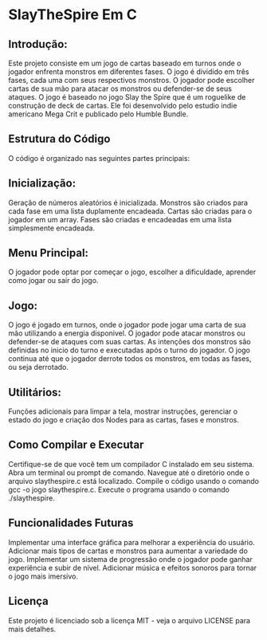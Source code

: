 # SlayTheSpire Em C

## Introdução:
Este projeto consiste em um jogo de cartas baseado em turnos onde o jogador enfrenta monstros em diferentes fases. O jogo é dividido em três fases, cada uma com seus respectivos monstros. O jogador pode escolher cartas de sua mão para atacar os monstros ou defender-se de seus ataques.
O jogo é baseado no jogo Slay the Spire que é um roguelike de construção de deck de cartas. Ele foi desenvolvido pelo estudio indie americano Mega Crit e publicado pelo Humble Bundle.

## Estrutura do Código
O código é organizado nas seguintes partes principais:

## Inicialização:
Geração de números aleatórios é inicializada.
Monstros são criados para cada fase em uma lista duplamente encadeada.
Cartas são criadas para o jogador em um array.
Fases são criadas e encadeadas em uma lista simplesmente encadeada.

## Menu Principal:
O jogador pode optar por começar o jogo, escolher a dificuldade, aprender como jogar ou sair do jogo.

## Jogo:
O jogo é jogado em turnos, onde o jogador pode jogar uma carta de sua mão utilizando a energia disponivel.
O jogador pode atacar monstros ou defender-se de ataques com suas cartas.
As intenções dos monstros são definidas no inicio do turno e executadas após o turno do jogador.
O jogo continua até que o jogador derrote todos os monstros, em todas as fases, ou seja derrotado.

## Utilitários:
Funções adicionais para limpar a tela, mostrar instruções, gerenciar o estado do jogo e criação dos Nodes para as cartas, fases e monstros.

## Como Compilar e Executar
Certifique-se de que você tem um compilador C instalado em seu sistema.
Abra um terminal ou prompt de comando.
Navegue até o diretório onde o arquivo slaythespire.c está localizado.
Compile o código usando o comando gcc -o jogo slaythespire.c.
Execute o programa usando o comando ./slaythespire.

## Funcionalidades Futuras
Implementar uma interface gráfica para melhorar a experiência do usuário.
Adicionar mais tipos de cartas e monstros para aumentar a variedade do jogo.
Implementar um sistema de progressão onde o jogador pode ganhar experiência e subir de nível.
Adicionar música e efeitos sonoros para tornar o jogo mais imersivo.

## Licença
Este projeto é licenciado sob a licença MIT - veja o arquivo LICENSE para mais detalhes.
